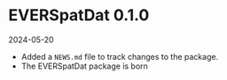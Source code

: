 # EVERSpatDat 0.1.0

2024-05-20

* Added a `NEWS.md` file to track changes to the package.
* The EVERSpatDat package is born

